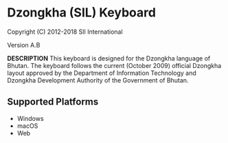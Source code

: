 Dzongkha (SIL) Keyboard
=====================

Copyright (C) 2012-2018 SIl International

Version A.B

__DESCRIPTION__
This keyboard is designed for the Dzongkha language of Bhutan. The keyboard follows the current (October 2009) official Dzongkha layout approved by the Department of Information Technology and Dzongkha Development Authority of the Government of Bhutan.


Supported Platforms
-------------------
 * Windows
 * macOS
 * Web
